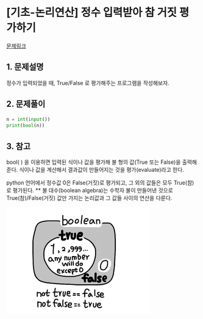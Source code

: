 # [기초-논리연산] 정수 입력받아 참 거짓 평가하기

[문제링크](https://codeup.kr/problem.php?id=6052)



## 1. 문제설명

정수가 입력되었을 때, True/False 로 평가해주는 프로그램을 작성해보자.




## 2. 문제풀이

```python
n = int(input())
print(bool(n))
```



## 3. 참고

bool( ) 을 이용하면 입력된 식이나 값을 평가해 불 형의 값(True 또는 False)을 출력해준다.
식이나 값을 계산해서 결과값이 만들어지는 것을 평가(evaluate)라고 한다. 

python 언어에서 정수값 0은 False(거짓)로 평가되고, 그 외의 값들은 모두 True(참)로 평가된다.
** 불 대수(boolean algebra)는 수학자 불이 만들어낸 것으로 True(참)/False(거짓) 값만 가지는 논리값과 그 값들 사이의 연산을 다룬다.

![[ETC]_6052](../image/[ETC]_6052.png)
